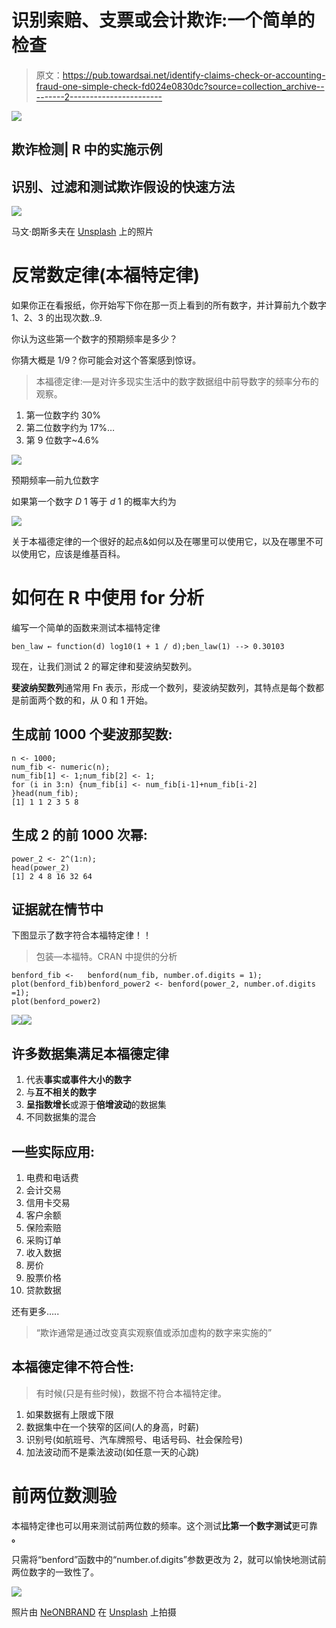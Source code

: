 # 识别索赔、支票或会计欺诈:一个简单的检查

> 原文：<https://pub.towardsai.net/identify-claims-check-or-accounting-fraud-one-simple-check-fd024e0830dc?source=collection_archive---------2----------------------->

![](img/941fb420259dfc6fcaf6e54a28865a87.png)

## 欺诈检测| R 中的实施示例

## 识别、过滤和测试欺诈假设的快速方法

![](img/b288561a712e4f101e6b61722b5f464f.png)

马文·朗斯多夫在 [Unsplash](https://unsplash.com?utm_source=medium&utm_medium=referral) 上的照片

# 反常数定律(本福特定律)

如果你正在看报纸，你开始写下你在那一页上看到的所有数字，并计算前九个数字 1、2、3 的出现次数..9.

你认为这些第一个数字的预期频率是多少？

你猜大概是 1/9？你可能会对这个答案感到惊讶。

> 本福德定律:—是对许多现实生活中的数字数据组中前导数字的频率分布的观察。

1.  第一位数字约 30%
2.  第二位数字约为 17%…
3.  第 9 位数字~4.6%

![](img/db8e902ef9c2c11d146e9efb6c458ab5.png)

预期频率—前九位数字

如果第一个数字 *D* 1 等于 *d* 1 的概率大约为

![](img/d29e1289dcc703f4352cca47488ce1c8.png)

关于本福德定律的一个很好的起点&如何以及在哪里可以使用它，以及在哪里不可以使用它，应该是维基百科。

# 如何在 R 中使用 for 分析

编写一个简单的函数来测试本福特定律

```
ben_law ← function(d) log10(1 + 1 / d);ben_law(1) --> 0.30103
```

现在，让我们测试 2 的幂定律和斐波纳契数列。

**斐波纳契数列**通常用 Fn 表示，形成一个数列，斐波纳契数列，其特点是每个数都是前面两个数的和，从 0 和 1 开始。

## 生成前 1000 个斐波那契数:

```
n <- 1000;
num_fib <- numeric(n); 
num_fib[1] <- 1;num_fib[2] <- 1;
for (i in 3:n) {num_fib[i] <- num_fib[i-1]+num_fib[i-2] }head(num_fib); 
[1] 1 1 2 3 5 8
```

## 生成 2 的前 1000 次幂:

```
power_2 <- 2^(1:n); 
head(power_2)
[1] 2 4 8 16 32 64
```

## 证据就在情节中

下图显示了数字符合本福特定律！！

> 包装—本福特。CRAN 中提供的分析

```
benford_fib <-   benford(num_fib, number.of.digits = 1); plot(benford_fib)benford_power2 <- benford(power_2, number.of.digits =1);
plot(benford_power2)
```

![](img/7d32b2e86b5eebc3555f3ec2f5c3bb10.png)![](img/fcf0666e5d9b12b8117164f78620cd8c.png)

## 许多数据集满足本福德定律

1.  代表**事实或事件大小的数字**
2.  与**互不相关的数字**
3.  **呈指数增长**或源于**倍增波动**的数据集
4.  不同数据集的混合

## 一些实际应用:

1.  电费和电话费
2.  会计交易
3.  信用卡交易
4.  客户余额
5.  保险索赔
6.  采购订单
7.  收入数据
8.  房价
9.  股票价格
10.  贷款数据

还有更多…..

> “欺诈通常是通过改变真实观察值或添加虚构的数字来实施的”

## 本福德定律不符合性:

> 有时候(只是有些时候)，数据不符合本福特定律。

1.  如果数据有上限或下限
2.  数据集中在一个狭窄的区间(人的身高，时薪)
3.  识别号(如航班号、汽车牌照号、电话号码、社会保险号)
4.  加法波动而不是乘法波动(如任意一天的心跳)

# 前两位数测验

本福特定律也可以用来测试前两位数的频率。这个测试**比第一个数字测试**更可靠 **。**

只需将“benford”函数中的“number.of.digits”参数更改为 2，就可以愉快地测试前两位数字的一致性了。

![](img/14f70895840057148faa2bd1037a7b1e.png)

照片由 [NeONBRAND](https://unsplash.com/@neonbrand?utm_source=medium&utm_medium=referral) 在 [Unsplash](https://unsplash.com?utm_source=medium&utm_medium=referral) 上拍摄